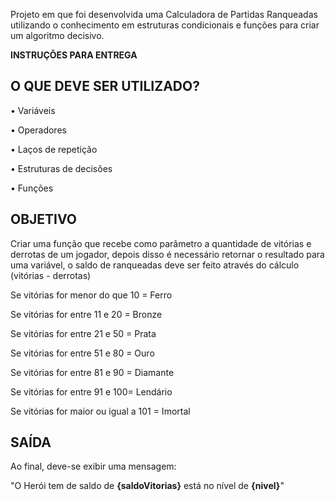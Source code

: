 Projeto em que foi desenvolvida uma Calculadora de Partidas Ranqueadas utilizando o conhecimento em estruturas condicionais e funções para criar um algoritmo decisivo. 


**INSTRUÇÕES PARA ENTREGA**


## **O QUE DEVE SER UTILIZADO?**

• Variáveis

• Operadores

• Laços de repetição

• Estruturas de decisões

• Funções


## **OBJETIVO**

Criar uma função que recebe como parâmetro a quantidade de vitórias e derrotas de um jogador, depois disso é necessário retornar o resultado para uma variável, o saldo de ranqueadas deve ser feito através do cálculo (vitórias - derrotas)

Se vitórias for menor do que 10 = Ferro

Se vitórias for entre 11 e 20 = Bronze

Se vitórias for entre 21 e 50 = Prata

Se vitórias for entre 51 e 80 = Ouro

Se vitórias for entre 81 e 90 = Diamante

Se vitórias for entre 91 e 100= Lendário

Se vitórias for maior ou igual a 101 = Imortal


## **SAÍDA**

Ao final, deve-se exibir uma mensagem: 

"O Herói tem de saldo de **{saldoVitorias}** está no nível de **{nivel}**"
